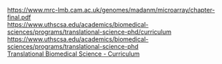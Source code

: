 https://www.mrc-lmb.cam.ac.uk/genomes/madanm/microarray/chapter-final.pdf  
https://www.uthscsa.edu/academics/biomedical-sciences/programs/translational-science-phd/curriculum  
https://www.uthscsa.edu/academics/biomedical-sciences/programs/translational-science-phd  
[Translational Biomedical Science - Curriculum](https://www.urmc.rochester.edu/education/graduate/phd/translational-biomedical-science/curriculum.aspx)
